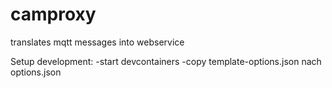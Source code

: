 # camproxy

translates mqtt messages into webservice

Setup development:
-start devcontainers
-copy template-options.json nach options.json